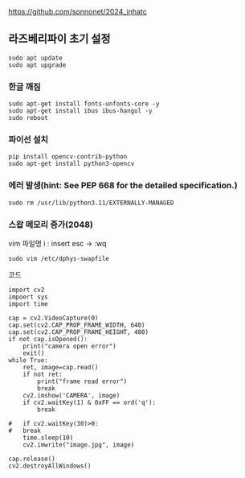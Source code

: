 <https://github.com/sonnonet/2024_inhatc>  
## 라즈베리파이 초기 설정
    sudo apt update  
    sudo apt upgrade

### 한글 깨짐
    sudo apt-get install fonts-unfonts-core -y  
    sudo apt-get install ibus ibus-hangul -y
    sudo reboot

### 파이선 설치
    pip install opencv-contrib-python  
    sudo apt-get install python3-opencv

### 에러 발생(hint: See PEP 668 for the detailed specification.)
    sudo rm /usr/lib/python3.11/EXTERNALLY-MANAGED

### 스왑 메모리 증가(2048)
vim 파일명
i : insert
esc -> :wq

    sudo vim /etc/dphys-swapfile

코드

    import cv2
    impoert sys
    import time

    cap = cv2.VideoCapture(0)
    cap.set(cv2.CAP_PROP_FRAME_WIDTH, 640)
    cap.set(cv2.CAP_PROP_FRAME_HEIGHT, 480)
    if not cap.isOpened():
        print("camera open error")
        exit()
    while True:
        ret, image=cap.read()
        if not ret:
            print("frame read error")
            break
        cv2.imshow('CAMERA', image)
        if cv2.waitKey(1) & 0xFF == ord('q'):
            break

    #   if cv2.waitKey(30)>0:
    #   break
        time.sleep(10)
        cv2.imwrite("image.jpg", image)

    cap.release()
    cv2.destroyAllWindows()
